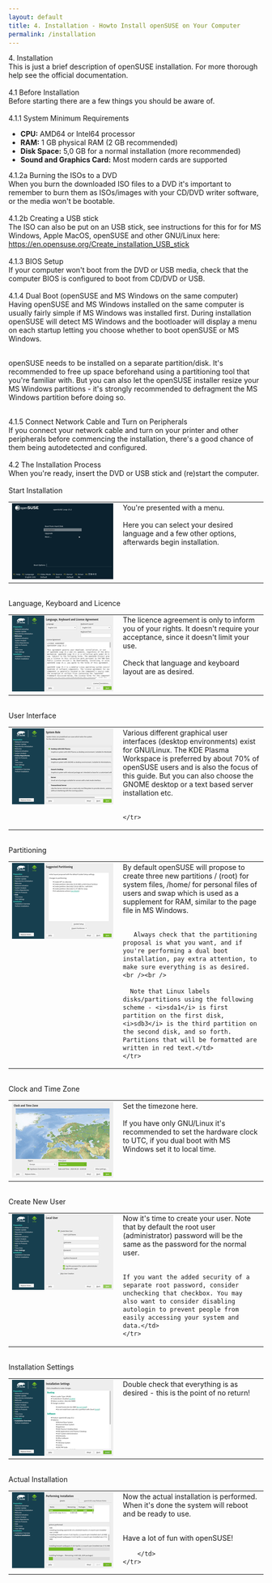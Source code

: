 ```yaml
---
layout: default
title: 4. Installation - Howto Install openSUSE on Your Computer
permalink: /installation
---
```


<div class="heading1">4. Installation</div>
This is just a brief description of openSUSE installation. For more thorough help see the official documentation.<br /><br />



<div class="heading2">4.1 Before Installation</div>
Before starting there are a few things you should be aware of.<br /><br />



<div class="heading3">4.1.1 System Minimum Requirements</div>
<ul>
    <li><b>CPU:</b> AMD64 or Intel64 processor</li>
    <li><b>RAM:</b> 1 GB physical RAM (2 GB recommended)</li>
    <li><b>Disk Space:</b> 5,0 GB for a normal installation (more recommended)</li>
    <li><b>Sound and Graphics Card:</b> Most modern cards are supported</li>
    </ul>



<div class="heading3">4.1.2a Burning the ISOs to a DVD</div>
When you burn the downloaded ISO files to a DVD it's important to remember to burn them as ISOs/images with your CD/DVD writer software, or the media won't be bootable.<br /><br />



<div class="heading3">4.1.2b Creating a USB stick</div>
The ISO can also be put on an USB stick, see instructions for this for for MS Windows, Apple MacOS, openSUSE and other GNU/Linux here:<br />
<a href="https://en.opensuse.org/Create_installation_USB_stick" target="_blank">https://en.opensuse.org/Create_installation_USB_stick</a></li><br /> <br />



<div class="heading3">4.1.3 BIOS Setup</div>
If your computer won't boot from the DVD or USB media, check that the computer BIOS is configured to boot from CD/DVD or USB.<br /><br />



<div class="heading3">4.1.4 Dual Boot (openSUSE and MS Windows on the same computer)</div>
Having openSUSE and MS Windows installed on the same computer is usually fairly simple if MS Windows was installed first. During installation openSUSE will detect MS Windows and the bootloader will display a menu on each startup letting you choose whether to boot openSUSE or MS Windows.<br /><br />

openSUSE needs to be installed on a separate partition/disk. It's recommended to free up space beforehand using a partitioning tool that you're familiar with. But you can also let the openSUSE installer resize your MS Windows partitions - it's strongly recommended to defragment the MS Windows partition before doing so.<br /><br />



<div class="heading3">4.1.5 Connect Network Cable and Turn on Peripherals</div>
If you connect your network cable and turn on your printer and other peripherals before commencing the installation, there's a good chance of them being autodetected and configured.<br /><br />



<div class="heading2">4.2 The Installation Process</div>
When you're ready, insert the DVD or USB stick and (re)start the computer.<br /><br />


<div class="heading3">Start Installation</div>
<table>
	<tr>
		<td width="205" valign="top"><a href="images/installation/dvd/grub.png" rel="thumbnail"><img src="images/installation/dvd/grubb.png" alt="grub" class="pic" /></a></td>
		<td valign="top">You're presented with a menu.<br /><br />
		Here you can select your desired language and a few other options, afterwards begin installation.</td>
	</tr>
</table><br />



<div class="heading3">Language, Keyboard and Licence</div>
<table>
	<tr>
		<td width="205" valign="top"><a href="images/installation/dvd/inst-welcome.png" rel="thumbnail"><img src="images/installation/dvd/inst-welcomeb.png" alt="welcome" class="pic" /></a></td>
		<td valign="top">The licence agreement is only to inform you of your rights. It doesn't require your acceptance, since it doesn't limit your use.<br /><br />
		Check that language and keyboard layout are as desired.</td>
	</tr>
</table><br />


<div class="heading3">User Interface</div>
	<table>
	<tr>
		<td width="205" valign="top"><a href="images/installation/dvd/inst-desktop.png" rel="thumbnail"><img src="images/installation/dvd/inst-desktopb.png" alt="inst-desktop" class="pic" /></a></td>
		<td valign="top">Various different graphical user interfaces (desktop environments) exist for GNU/Linux. The KDE Plasma Workspace is preferred by about 70% of openSUSE users and is also the focus of this guide. But you can also choose the GNOME desktop or a text based server installation etc.<br /><br />

	</tr>
</table><br />


<div class="heading3">Partitioning</div>
<table>
	<tr>
	  <td width="205" valign="top"><a href="images/installation/dvd/inst-disk.png" rel="thumbnail"><img src="images/installation/dvd/inst-diskb.png" alt="inst-disk" class="pic" /></a></td>
	  <td valign="top">By default openSUSE will propose to create three new partitions / (root) for system files, /home/ for personal files of users and swap which is used as a supplement for RAM, similar to the page file in MS Windows.<br /><br />

	   Always check that the partitioning proposal is what you want, and if you're performing a dual boot installation, pay extra attention, to make sure everything is as desired.<br /><br />

	  Note that Linux labels disks/partitions using the following scheme - <i>sda1</i> is first partition on the first disk, <i>sdb3</i> is the third partition on the second disk, and so forth. Partitions that will be formatted are written in red text.</td>
	</tr>
</table><br />




<div class="heading3">Clock and Time Zone</div>
<table>
	<tr>
		<td width="205" valign="top"><a href="images/installation/dvd/inst-time.png" rel="thumbnail"><img src="images/installation/dvd/inst-timeb.png" alt="inst-time" class="pic" /></a></td>
		<td valign="top">Set the timezone here.<br /><br />If you have only GNU/Linux it's recommended to set the hardware clock to UTC, if you dual boot with MS Windows set it to local time.</td>
	</tr>
</table><br />







<div class="heading3">Create New User</div>
<table>
	<tr>
	<td width="205" valign="top"><a href="images/installation/dvd/inst-user.png" rel="thumbnail"><img src="images/installation/dvd/inst-userb.png" alt="inst-user" class="pic" /></a></td>
	<td valign="top">Now it's time to create your user. Note that by default the root user (administrator) password will be the same as the password for the normal user.<br /><br />

	If you want the added security of a separate root password, consider unchecking that checkbox. You may also want to consider disabling autologin to prevent people from easily accessing your system and data.</td>
	</tr>
</table><br />



<div class="heading3">Installation Settings</div>
<table>
	<tr>
		<td width="205" valign="top"><a href="images/installation/dvd/inst-overview.png" rel="thumbnail"><img src="images/installation/dvd/inst-overviewb.png" alt="inst-overview" class="pic" /></a></td>
		<td valign="top">Double check that everything is as desired - this is the point of no return!</td>
	</tr>
</table><br />



<div class="heading3">Actual Installation</div>
<table>
	<tr>
		<td width="205" valign="top"><a href="images/installation/dvd/inst-inst.png" rel="thumbnail"><img src="images/installation/dvd/inst-instb.png" alt="inst-inst" class="pic" /></a></td>
		<td valign="top">Now the actual installation is performed. When it's done the system will reboot and be ready to use.<br /><br />

Have a lot of fun with openSUSE!


		</td>
	</tr>
</table><br />
